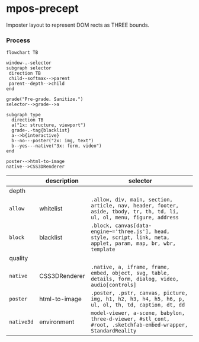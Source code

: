# mpos-precept
Imposter layout to represent DOM rects as THREE bounds.

### Process
```mermaid
flowchart TB

window-.-selector
subgraph selector
 direction TB
 child--softmax-->parent
 parent--depth-->child
end

grade("Pre-grade. Sanitize.")
selector-->grade-->a

subgraph type
  direction TB
  a("1x: structure, viewport")
  grade-.-tag{blacklist}
  a-->b{interactive}
  b--no---poster("2x: img, text")
  b--yes---native("3x: form, video")
end

poster-->html-to-image
native-->CSS3DRenderer
```
|| description | selector |
| -- | -- | -- |
| depth | ||
| `allow` | whitelist | `.allow, div, main, section, article, nav, header, footer, aside, tbody, tr, th, td, li, ul, ol, menu, figure, address` |
| `block` | blacklist | `.block, canvas[data-engine~='three.js'], head, style, script, link, meta, applet, param, map, br, wbr, template` |
| quality | ||
| `native` | CSS3DRenderer | `.native, a, iframe, frame, embed, object, svg, table, details, form, dialog, video, audio[controls]` |
| `poster` | html-to-image | `.poster, .pstr, canvas, picture, img, h1, h2, h3, h4, h5, h6, p, ul, ol, th, td, caption, dt, dd` |
| `native3d` | environment | `model-viewer, a-scene, babylon, three-d-viewer, #stl_cont, #root, .sketchfab-embed-wrapper, StandardReality` |

